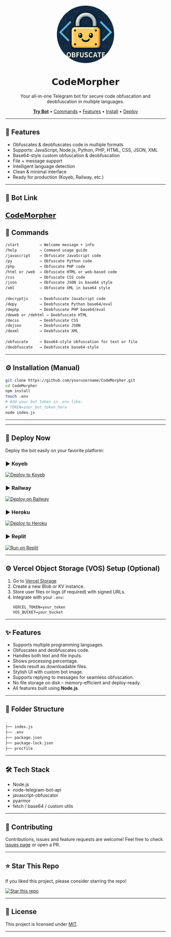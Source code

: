 <p align="center">
  <img src="https://raw.githubusercontent.com/popeye68/CodeMorpher/main/botpic.png" alt="Bot Logo" width="180" height="180" style="border-radius: 50%;" />
</p>

<h1 align="center">𝗖𝗼𝗱𝗲𝗠𝗼𝗿𝗽𝗵𝗲𝗿</h1>
<p align="center">Your all-in-one Telegram bot for secure code obfuscation and deobfuscation in multiple languages.</p>

<p align="center">
  <a href="https://t.me/CodeMorpherbot"><strong>Try Bot</strong></a> • 
  <a href="#commands">Commands</a> • 
  <a href="#features">Features</a> • 
  <a href="#installation">Install</a> • 
  <a href="#deployment">Deploy</a>
</p>

---

## 🔧 Features

- Obfuscates & deobfuscates code in multiple formats
- Supports: JavaScript, Node.js, Python, PHP, HTML, CSS, JSON, XML
- Base64-style custom obfuscation & deobfuscation
- File + message support
- Intelligent language detection
- Clean & minimal interface
- Ready for production (Koyeb, Railway, etc.)

---

## 🤖 Bot Link

**[𝗖𝗼𝗱𝗲𝗠𝗼𝗿𝗽𝗵𝗲𝗿](https://t.me/CodeMorpherbot)**
---

## 📜 Commands

```bash
/start         → Welcome message + info
/help          → Command usage guide
/javascript    → Obfuscate JavaScript code
/py            → Obfuscate Python code
/php           → Obfuscate PHP code
/html or /web  → Obfuscate HTML or web-based code
/css           → Obfuscate CSS code
/json          → Obfuscate JSON in base64 style
/xml           → Obfuscate XML in base64 style

/decryptjs     → Deobfuscate JavaScript code
/depy          → Deobfuscate Python base64/eval
/dephp         → Deobfuscate PHP base64/eval
/deweb or /dehtml → Deobfuscate HTML
/decss         → Deobfuscate CSS
/dejson        → Deobfuscate JSON
/dexml         → Deobfuscate XML

/obfuscate     → Base64-style obfuscation for text or file
/deobfuscate   → Deobfuscate base64-style
```

---

## ⚙️ Installation (Manual)

```bash
git clone https://github.com/yourusername/CodeMorpher.git
cd CodeMorpher
npm install
touch .env
# Add your bot token in .env like:
# TOKEN=your_bot_token_here
node index.js
```
---

---

## 🚀 Deploy Now

Deploy the bot easily on your favorite platform:

### ▶️ Koyeb

[![Deploy to Koyeb](https://www.koyeb.com/static/images/deploy/button.svg)](https://app.koyeb.com/deploy?type=git&repository=github.com/yourusername/CodeMorpher)

### ▶️ Railway

[![Deploy on Railway](https://img.shields.io/badge/Deploy-Railway-000?style=for-the-badge&logo=railway&logoColor=white)](https://railway.app/new)

### ▶️ Heroku

[![Deploy to Heroku](https://www.herokucdn.com/deploy/button.svg)](https://heroku.com/deploy?template=https://github.com/yourusername/CodeMorpher)

### ▶️ Replit

[![Run on Replit](https://replit.com/badge/github/yourusername/CodeMorpher)](https://replit.com/github/yourusername/CodeMorpher)

---


## ⚙️ Vercel Object Storage (VOS) Setup (Optional)

1. Go to [Vercel Storage](https://vercel.com/storage)
2. Create a new Blob or KV instance.
3. Store user files or logs (if required) with signed URLs.
4. Integrate with your `.env`:
   ```
   VERCEL_TOKEN=your_token
   VOS_BUCKET=your_bucket
   ```

---

## ✨ Features

- Supports multiple programming languages.
- Obfuscates and deobfuscates code.
- Handles both text and file inputs.
- Shows processing percentage.
- Sends result as downloadable files.
- Stylish UI with custom bot image.
- Supports replying to messages for seamless obfuscation.
- No file storage on disk – memory-efficient and deploy-ready.
- All features built using **Node.js**.

---

## 📁 Folder Structure

```bash
.
├── index.js
├── .env
├── package.json
├── package-lock.json
├── procfile
```

---

## 🛠️ Tech Stack

- Node.js
- node-telegram-bot-api
- javascript-obfuscator
- pyarmor
- fetch / base64 / custom utils

---

## 🤝 Contributing

Contributions, issues and feature requests are welcome!
Feel free to check [issues page](../../issues) or open a PR.

---

## ⭐ Star This Repo

If you liked this project, please consider starring the repo!

[![Star this repo](https://img.shields.io/github/stars/popeye68/CodeMorpher.svg?style=social)](https://github.com/yourusername/CodeMorpher)

---

## 📜 License

This project is licensed under [MIT](LICENSE).

---
